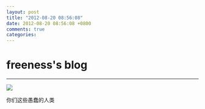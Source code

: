 ```yaml
---
layout: post
title: "2012-08-20 08:56:08"
date: 2012-08-20 08:56:08 +0800
comments: true
categories: 
---
```


# freeness's blog

----------

![](http://okqmqrbgo.bkt.clouddn.com/201208200856081.jpg)

>
你们这些愚蠢的人类